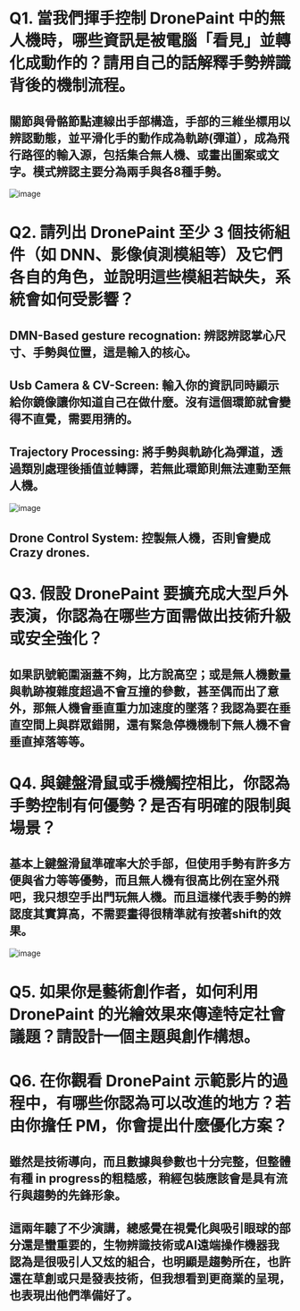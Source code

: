 # **Q1. 當我們揮手控制 DronePaint 中的無人機時，哪些資訊是被電腦「看見」並轉化成動作的？請用自己的話解釋手勢辨識背後的機制流程。**

## 關節與骨骼節點連線出手部構造，手部的三維坐標用以辨認動態，並平滑化手的動作成為軌跡(彈道），成為飛行路徑的輸入源，包括集合無人機、或畫出圖案或文字。模式辨認主要分為兩手與各8種手勢。
![image](https://github.com/user-attachments/assets/09bb722f-3778-4344-8397-011fc5f53daa)


# **Q2. 請列出 DronePaint 至少 3 個技術組件（如 DNN、影像偵測模組等）及它們各自的角色，並說明這些模組若缺失，系統會如何受影響？**

## DMN-Based gesture recognation: 辨認辨認掌心尺寸、手勢與位置，這是輸入的核心。
## Usb Camera & CV-Screen: 輸入你的資訊同時顯示給你鏡像讓你知道自己在做什麼。沒有這個環節就會變得不直覺，需要用猜的。
## Trajectory Processing: 將手勢與軌跡化為彈道，透過類別處理後插值並轉譯，若無此環節則無法連動至無人機。
![image](https://github.com/user-attachments/assets/a63fa4c7-14c2-4b75-a39f-3d9a9cd4a24e)
## Drone Control System: 控製無人機，否則會變成Crazy drones.

# **Q3. 假設 DronePaint 要擴充成大型戶外表演，你認為在哪些方面需做出技術升級或安全強化？**

## 如果訊號範圍涵蓋不夠，比方說高空；或是無人機數量與軌跡複雜度超過不會互撞的參數，甚至偶而出了意外，那無人機會垂直重力加速度的墜落？我認為要在垂直空間上與群眾錯開，還有緊急停機機制下無人機不會垂直掉落等等。

# **Q4. 與鍵盤滑鼠或手機觸控相比，你認為手勢控制有何優勢？是否有明確的限制與場景？**

## 基本上鍵盤滑鼠準確率大於手部，但使用手勢有許多方便與省力等等優勢，而且無人機有很高比例在室外飛吧，我只想空手出門玩無人機。而且這樣代表手勢的辨認度其實算高，不需要畫得很精準就有按著shift的效果。
![image](https://github.com/user-attachments/assets/7560c54f-b14a-4148-b627-e5ac839302e3)


# **Q5. 如果你是藝術創作者，如何利用 DronePaint 的光繪效果來傳達特定社會議題？請設計一個主題與創作構想。**

## 

# **Q6. 在你觀看 DronePaint 示範影片的過程中，有哪些你認為可以改進的地方？若由你擔任 PM，你會提出什麼優化方案？**

## 雖然是技術導向，而且數據與參數也十分完整，但整體有種 in progress的粗糙感，稍經包裝應該會是具有流行與趨勢的先鋒形象。
## 這兩年聽了不少演講，總感覺在視覺化與吸引眼球的部分還是蠻重要的，生物辨識技術或AI遠端操作機器我認為是很吸引人又炫的組合，也明顯是趨勢所在，也許還在草創或只是發表技術，但我想看到更商業的呈現，也表現出他們準備好了。
